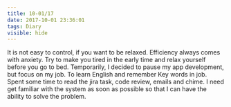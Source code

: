 ```yaml
---
title: 10-01/17
date: 2017-10-01 23:36:01
tags: Diary
visible: hide
---
```


It is not easy to control, if you want to be relaxed. Efficiency always comes with anxiety. Try to make you tired in the early time and relax yourself before you go to bed. Temporarily,  I decided to pause my app development, but focus on my job. To learn English and remember Key words in job. Spent some time to read the jira task, code review, emails and chime. I need get familiar with the system as soon as possible so that I can have the ability to solve the problem.